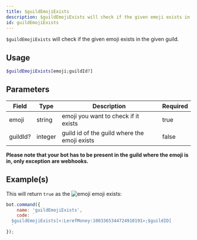 ```yaml
---
title: $guildEmojiExists
description: $guildEmojiExists will check if the given emoji exists in the given guild.
id: guildEmojiExists
---
```


`$guildEmojiExists` will check if the given emoji exists in the given guild.

## Usage

```php
$guildEmojiExists[emoji;guildId?]
```

## Parameters

| Field    | Type    | Description                                  | Required |
|----------|---------|----------------------------------------------|----------|
| emoji    | string  | emoji you want to check if it exists         | true     |
| guildId? | integer | guild id of the guild where the emoji exists | false    |

**Please note that your bot has to be present in the guild where the emoji is in, only exception are webhooks.**

## Example(s)

This will return `true` as
the ![emoji](https://cdn.discordapp.com/emojis/1003365344724910191.webp?size=16&quality=lossless) emoji exists:

```javascript
bot.command({
    name: 'guildEmojiExists',
    code: `
  $guildEmojiExists[<:LerefMoney:1003365344724910191>;$guildID]
  `
});
```
